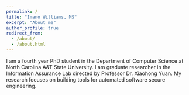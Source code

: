 ```yaml
---
permalink: /
title: "Imano Williams, MS"
excerpt: "About me"
author_profile: true
redirect_from:
  - /about/
  - /about.html
---
```


I am a fourth year PhD student in the Department of Computer Science at North Carolina A&T State University. I am graduate researcher in the Information Assurance Lab directed by Professor
Dr. Xiaohong Yuan. My research focuses on building tools for automated software secure engineering.

